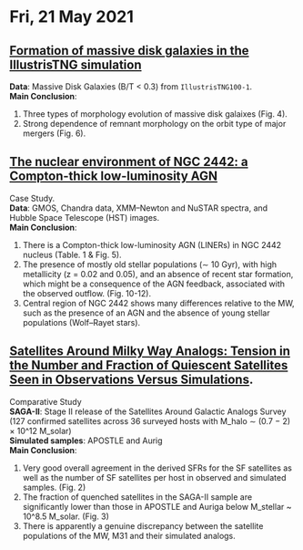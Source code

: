# Fri, 21 May 2021

## [Formation of massive disk galaxies in the IllustrisTNG simulation](https://arxiv.org/abs/2105.09722)  
**Data**: Massive Disk Galaxies (B/T < 0.3) from ``IllustrisTNG100-1``.  
**Main Conclusion**:   
1. Three types of morphology evolution of massive disk galaixes (Fig. 4).
2. Strong dependence of remnant morphology on the orbit type of major mergers (Fig. 6).



## [The nuclear environment of NGC 2442: a Compton-thick low-luminosity AGN](https://arxiv.org/abs/2105.09420)  
Case Study.  
**Data**: GMOS, Chandra data, XMM–Newton and NuSTAR spectra, and Hubble Space Telescope (HST) images.  
**Main Conclusion**:   
1. There is a Compton-thick low-luminosity AGN (LINERs) in NGC 2442 nucleus (Table. 1 & Fig. 5).
2. The presence of mostly old stellar populations (∼ 10 Gyr), with high metallicity (z = 0.02 and 0.05), and an absence of recent star formation, which might be a consequence of the AGN feedback, associated with the observed outflow. (Fig. 10-12).
3. Central region of NGC 2442 shows many differences relative to the MW,  such as the presence of an AGN and the absence of young stellar populations (Wolf–Rayet stars).


## [Satellites Around Milky Way Analogs: Tension in the Number and Fraction of Quiescent Satellites Seen in Observations Versus Simulations](https://arxiv.org/abs/2105.09321). 
Comparative Study  
**SAGA-II**: Stage II release of the Satellites Around Galactic Analogs Survey (127 confirmed satellites across 36 surveyed hosts with M_halo ∼ (0.7 − 2) × 10^12 M_solar)  
**Simulated samples**: APOSTLE and Aurig  
**Main Conclusion**:   
1.  Very good overall agreement in the derived SFRs for the SF satellites as well as the number of
SF satellites per host in observed and simulated samples. (Fig. 2)
2.  The fraction of quenched satellites in the SAGA-II sample are significantly lower than those in APOSTLE and Auriga below M_stellar ~ 10^8.5 M_solar. (Fig. 3)
3. There is apparently a genuine discrepancy between the satellite populations of the MW, M31 and their simulated analogs.  

